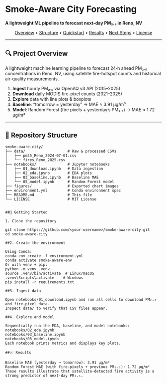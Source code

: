 <p align="center">
  <!-- Optional: include a project logo here -->
  <!-- <img src="./figures/logo.png" alt="Logo" width="120"/> -->
  <h1>Smoke-Aware City Forecasting</h1>
  <strong>A lightweight ML pipeline to forecast next-day PM₂.₅ in Reno, NV</strong>
</p>

<p align="center">
  <a href="#-project-overview">Overview</a> •
  <a href="#-repository-structure">Structure</a> •
  <a href="#%EF%B8%8F-quickstart">Quickstart</a> •
  <a href="#%F0%9F%93%88-results">Results</a> •
  <a href="#%F0%9F%94%A7-next-steps">Next Steps</a> •
  <a href="#%F0%9F%93%84-license">License</a>
</p>

---

## 🔍 Project Overview

A lightweight machine learning pipeline to forecast 24‑h ahead PM₂.₅ concentrations in Reno, NV, 
using satellite fire-hotspot counts and historical air-quality measurements.

1. **Ingest** hourly PM₂.₅ via OpenAQ v3 API (2015–2025)  
2. **Download** daily MODIS fire-pixel counts (2021–2025)  
3. **Explore** data with line plots & boxplots  
4. **Baseline**: “tomorrow = yesterday” → MAE ≈ 3.91 µg/m³  
5. **Model**: Random Forest (fire pixels + yesterday’s PM₂.₅) → MAE ≈ 1.72 µg/m³  

---

## 📂 Repository Structure

```text
smoke-aware-city/
├── data/                   # Raw & processed CSVs
│   ├── pm25_Reno_2024-07-01.csv
│   └── fires_Reno_2025.csv
├── notebooks/              # Jupyter notebooks
│   ├── 01_download.ipynb   # Data ingestion
│   ├── 02_eda.ipynb        # EDA plots
│   ├── 03_baseline.ipynb   # Baseline MAE
│   └── 05_model.ipynb      # Random Forest model
├── figures/                # Exported chart images
├── environment.yml         # Conda environment spec
├── README.md               # This file
└── LICENSE                 # MIT License


##🚀 Getting Started

1. Clone the repository

git clone https://github.com/<your-username>/smoke-aware-city.git
cd smoke-aware-city

##2. Create the environment

Using Conda:
conda env create -f environment.yml
conda activate smoke-aware-env
Or with venv + pip:
python -m venv .venv
source .venv/bin/activate  # Linux/macOS
.venv\Scripts\activate    # Windows
pip install -r requirements.txt

##3. Ingest data

Open notebooks/01_download.ipynb and run all cells to download PM₂.₅ and fire-pixel data.
Inspect data/ to verify that CSV files appear.

##4. Explore and model

Sequentially run the EDA, baseline, and model notebooks:
notebooks/02_eda.ipynb
notebooks/03_baseline.ipynb
notebooks/05_model.ipynb
Each notebook prints metrics and displays key plots.

##📈 Results

Baseline MAE (yesterday → tomorrow): 3.91 µg/m³
Random Forest MAE (with fire-pixels + previous PM₂.₅): 1.72 µg/m³
These results illustrate that satellite-detected fire activity is a strong predictor of next-day PM₂.₅.
